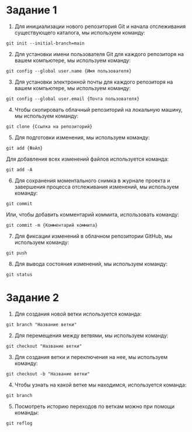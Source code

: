 # Задание 1

1. Для инициализации нового репозитория Git и начала отслеживания существующего каталога, мы используем команду:

`git init --initial-branch=main`

2. Для установки имени пользователя Git для каждого репозиторя на вашем компьютере, мы используем команду:

`git config --global user.name {Имя пользователя}`

3. Для установки электронной почты для каждого репозиторя на вашем компьютере, мы используем команду:

`git config --global user.email {Почта пользователя}`

4. Чтобы скопировать облачный репозиторий на локальную машину, мы используем команду:

`git clone {Ссылка на репозиторий}`

5. Для подготовки изменения, мы используем команду:

`git add {Файл}` 

Для добавления всех изменений файлов используется команда:

`git add -A`

6. Для сохранения моментального снимка в журнале проекта и завершения процесса отслеживания изменений, мы используем команду:

`git commit`

Или, чтобы добавить комментарий коммита, использовать команду:

`git commit -m {Комментарий коммита}`

7. Для фиксации изменений в облачном репозитории GitHub, мы используем команду:

`git push`

8. Для вывода состояния изменений, мы используем команду:

`git status`

# Задание 2 

1. Для создания новой ветки используется команда:

`git branch "Название ветки"`

2. Для перемещения между ветвями, мы используем команду:

`git checkout "Название ветки"`

3. Для создания ветки и переключения на нее, мы используем команду:

`git checkout -b "Название ветки"`

4. Чтобы узнать на какой ветке мы находимся, используется команда:

`git branch`

5. Посмотреть историю переходов по веткам можно при помощи команды:

`git reflog`


